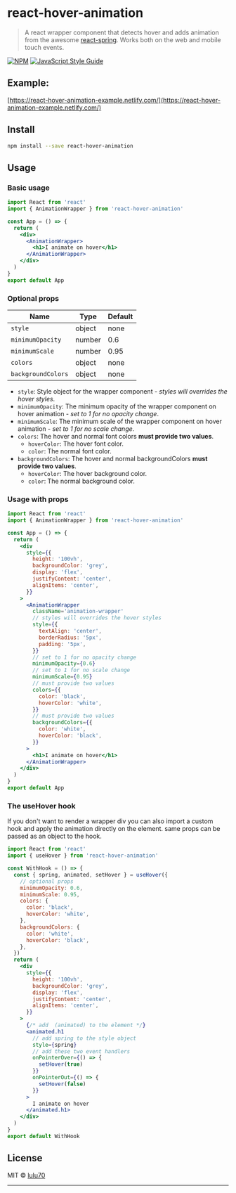 # react-hover-animation

> A react wrapper component that detects hover and adds animation from the awesome [react-spring](https://www.react-spring.io/).
> Works both on the web and mobile touch events.

[![NPM](https://img.shields.io/npm/v/react-hover-animation.svg)](https://www.npmjs.com/package/react-hover-animation) [![JavaScript Style Guide](https://img.shields.io/badge/code_style-standard-brightgreen.svg)](https://standardjs.com)

## Example:

[https://react-hover-animation-example.netlify.com/](https://react-hover-animation-example.netlify.com/)

## Install

```bash
npm install --save react-hover-animation
```

## Usage

### Basic usage

```jsx
import React from 'react'
import { AnimationWrapper } from 'react-hover-animation'

const App = () => {
  return (
    <div>
      <AnimationWrapper>
        <h1>I animate on hover</h1>
      </AnimationWrapper>
    </div>
  )
}
export default App
```

### Optional props

| Name               | Type   | Default |
| ------------------ | ------ | ------- |
| `style`            | object | none    |
| `minimumOpacity`   | number | 0.6     |
| `minimumScale`     | number | 0.95    |
| `colors`           | object | none    |
| `backgroundColors` | object | none    |

- `style`: Style object for the wrapper component - _styles will overrides the hover styles_.
- `minimumOpacity`: The minimum opacity of the wrapper component on hover animation - _set to 1 for no opacity change_.
- `minimumScale`: The minimum scale of the wrapper component on hover animation - _set to 1 for no scale change_.
- `colors`: The hover and normal font colors **must provide two values**.
  - `hoverColor`: The hover font color.
  - `color`: The normal font color.
- `backgroundColors`: The hover and normal backgroundColors **must provide two values**.
  - `hoverColor`: The hover background color.
  - `color`: The normal background color.

### Usage with props

```jsx
import React from 'react'
import { AnimationWrapper } from 'react-hover-animation'

const App = () => {
  return (
    <div
      style={{
        height: '100vh',
        backgroundColor: 'grey',
        display: 'flex',
        justifyContent: 'center',
        alignItems: 'center',
      }}
    >
      <AnimationWrapper
        className='animation-wrapper'
        // styles will overrides the hover styles
        style={{
          textAlign: 'center',
          borderRadius: '5px',
          padding: '5px',
        }}
        // set to 1 for no opacity change
        minimumOpacity={0.6}
        // set to 1 for no scale change
        minimumScale={0.95}
        // must provide two values
        colors={{
          color: 'black',
          hoverColor: 'white',
        }}
        // must provide two values
        backgroundColors={{
          color: 'white',
          hoverColor: 'black',
        }}
      >
        <h1>I animate on hover</h1>
      </AnimationWrapper>
    </div>
  )
}
export default App
```

### The useHover hook

If you don't want to render a wrapper div you can also import a custom hook and apply the animation directly on the element.
same props can be passed as an object to the hook.

```jsx
import React from 'react'
import { useHover } from 'react-hover-animation'

const WithHook = () => {
  const { spring, animated, setHover } = useHover({
    // optional props
    minimumOpacity: 0.6,
    minimumScale: 0.95,
    colors: {
      color: 'black',
      hoverColor: 'white',
    },
    backgroundColors: {
      color: 'white',
      hoverColor: 'black',
    },
  })
  return (
    <div
      style={{
        height: '100vh',
        backgroundColor: 'grey',
        display: 'flex',
        justifyContent: 'center',
        alignItems: 'center',
      }}
    >
      {/* add  (animated) to the element */}
      <animated.h1
        // add spring to the style object
        style={spring}
        // add these two event handlers
        onPointerOver={() => {
          setHover(true)
        }}
        onPointerOut={() => {
          setHover(false)
        }}
      >
        I animate on hover
      </animated.h1>
    </div>
  )
}
export default WithHook
```

## License

MIT © [lulu70](https://github.com/lulu70)

---
